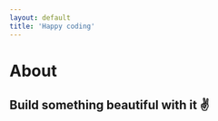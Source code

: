 ```yaml
---
layout: default
title: 'Happy coding'
---
```


<div class="py-24 max-w-xl mx-auto text-center">
  <h1 class="text-xl mb-12">
    <span class="text-4xl block">
      About
    </span>

  </h1>

  <h2>Build something beautiful with it ✌️</h2>
</div>
